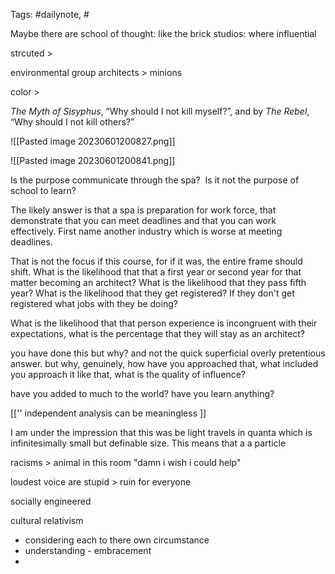 
Tags: #dailynote, #




Maybe there are school of thought: like the brick studios: where influential 


strcuted  > 

environmental 
group architects > minions 


color > 

_The Myth of Sisyphus_, “Why should I not kill myself?”, and by _The Rebel_, “Why should I not kill others?”

![[Pasted image 20230601200827.png]]

![[Pasted image 20230601200841.png]]


Is the purpose communicate through the spa? 
Is it not the purpose of school to learn?

The likely answer is that a spa is preparation for work force, that demonstrate that you can meet deadlines and that you can work effectively. First name another industry which is worse at meeting deadlines. 

That is not the focus if this course, for if it was, the entire frame should shift. What is the likelihood that that a first year or second year for that matter becoming an architect? What is the likelihood that they pass fifth year? What is the likelihood that they get registered? If they don't get registered what jobs with they be doing?

What is the likelihood that that person experience is incongruent with their expectations, what is the percentage that they will stay as an architect?

you have done this but why? and not the quick superficial overly pretentious answer. but why, genuinely, how have you approached that, what included you approach it like that, what is the quality of influence?

have you added to much to the world?
have you learn anything?

[['' independent analysis can be meaningless ]]

 I am under the impression that this was be light travels in quanta which is infinitesimally small but definable size. This means that a a particle 

racisms  > animal in this room 
"damn i wish i could help"


loudest voice are stupid > 
ruin for everyone


socially engineered 

cultural relativism 
- considering each to there own circumstance
- understanding - embracement
- 


